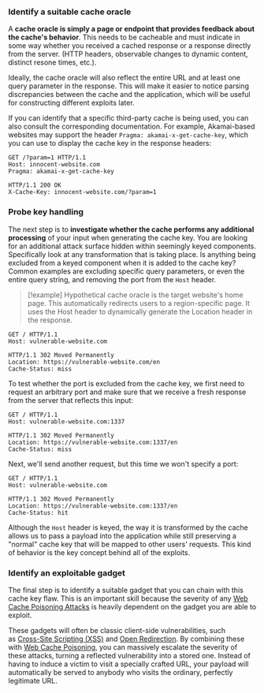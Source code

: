 ### Identify a suitable cache oracle

A **cache oracle is simply a page or endpoint that provides feedback about the cache's behavior**. This needs to be cacheable and must indicate in some way whether you received a cached response or a response directly from the server. (HTTP headers, observable changes to dynamic content, distinct resone times, etc.).

Ideally, the cache oracle will also reflect the entire URL and at least one query parameter in the response. This will make it easier to notice parsing discrepancies between the cache and the application, which will be useful for constructing different exploits later.

If you can identify that a specific third-party cache is being used, you can also consult the corresponding documentation. For example, Akamai-based websites may support the header `Pragma: akamai-x-get-cache-key`, which you can use to display the cache key in the response headers:

```http
GET /?param=1 HTTP/1.1
Host: innocent-website.com
Pragma: akamai-x-get-cache-key

HTTP/1.1 200 OK
X-Cache-Key: innocent-website.com/?param=1
```

### Probe key handling

The next step is to **investigate whether the cache performs any additional processing** of your input when generating the cache key. You are looking for an additional attack surface hidden within seemingly keyed components. Specifically look at any transformation that is taking place. Is anything being excluded from a keyed component when it is added to the cache key? Common examples are excluding specific query parameters, or even the entire query string, and removing the port from the `Host` header.

>[!example]
>Hypothetical cache oracle is the target website's home page. This automatically redirects users to a region-specific page. It uses the Host header to dynamically generate the Location header in the response.

```http
GET / HTTP/1.1
Host: vulnerable-website.com

HTTP/1.1 302 Moved Permanently
Location: https://vulnerable-website.com/en
Cache-Status: miss
```

To test whether the port is excluded from the cache key, we first need to request an arbitrary port and make sure that we receive a fresh response from the server that reflects this input:

```http
GET / HTTP/1.1
Host: vulnerable-website.com:1337

HTTP/1.1 302 Moved Permanently
Location: https://vulnerable-website.com:1337/en
Cache-Status: miss
```

Next, we'll send another request, but this time we won't specify a port:

```http
GET / HTTP/1.1
Host: vulnerable-website.com

HTTP/1.1 302 Moved Permanently
Location: https://vulnerable-website.com:1337/en
Cache-Status: hit
```

Although the `Host` header is keyed, the way it is transformed by the cache allows us to pass a payload into the application while still preserving a "normal" cache key that will be mapped to other users' requests. This kind of behavior is the key concept behind all of the exploits.

### Identify an exploitable gadget

The final step is to identify a suitable gadget that you can chain with this cache key flaw. This is an important skill because the severity of any [Web Cache Poisoning Attacks](Web%20Cache%20Poisoning.md#Web%20Cache%20Poisoning%20Attacks) is heavily dependent on the gadget you are able to exploit.

These gadgets will often be classic client-side vulnerabilities, such as [Cross-Site Scripting (XSS)](Cross-Site%20Scripting%20(XSS).md) and [Open Redirection](Open%20Redirection.md). By combining these with [Web Cache Poisoning](Web%20Cache%20Poisoning.md), you can massively escalate the severity of these attacks, turning a reflected vulnerability into a stored one. Instead of having to induce a victim to visit a specially crafted URL, your payload will automatically be served to anybody who visits the ordinary, perfectly legitimate URL.